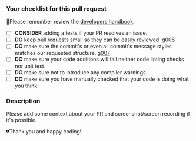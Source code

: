 ### Your checklist for this pull request
🚨Please remember review the [developers handbook](https://github.com/z1digitalstudio/developers-handbook).

- [ ] **CONSIDER** adding a tests if your PR resolves an issue.
- [ ] **DO** keep pull requests small so they can be easily reviewed. [g006](https://github.com/z1digitalstudio/developers-handbook#rule-g006)
- [ ] **DO** make sure the commit's or even all commit's message styles matches our requested structure. [g007](https://github.com/z1digitalstudio/developers-handbook#rule-g007)
- [ ] **DO** make sure your code additions will fail neither code linting checks nor unit test.  
- [ ] **DO** make sure not to introduce any compiler warnings.
- [ ] **DO** make sure you have manually checked that your code is doing what you think.

### Description
Please add some context about your PR and screenshot/screen recording if it's possible.

💔Thank you and happy coding!
